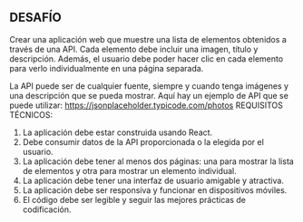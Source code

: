 ## DESAFÍO

Crear una aplicación web que muestre una lista de elementos obtenidos a través de una API. Cada elemento debe incluir una imagen, título y descripción. Además, el usuario debe poder hacer clic en cada elemento para verlo individualmente en una página separada.

La API puede ser de cualquier fuente, siempre y cuando tenga imágenes y una descripción que se pueda mostrar. Aquí hay un ejemplo de API que se puede utilizar: https://jsonplaceholder.typicode.com/photos REQUISITOS TÉCNICOS:

1. La aplicación debe estar construida usando React.
2. Debe consumir datos de la API proporcionada o la elegida por el usuario.
3. La aplicación debe tener al menos dos páginas: una para mostrar la lista de elementos y otra para mostrar un elemento individual.
4. La aplicación debe tener una interfaz de usuario amigable y atractiva.
5. La aplicación debe ser responsiva y funcionar en dispositivos móviles.
6. El código debe ser legible y seguir las mejores prácticas de codificación.